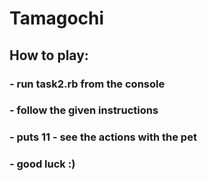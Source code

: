 # **Tamagochi**

## **How to play:** 
### - run task2.rb from the console
### - follow the given instructions
### - puts 11 - see the actions with the pet
### - good luck :)